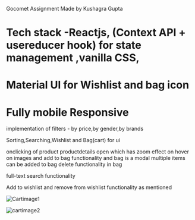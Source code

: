 
Gocomet Assignment 
Made by Kushagra Gupta

# Tech stack -Reactjs, (Context API + usereducer hook)   for state management ,vanilla CSS,
# Material UI for Wishlist and bag icon
# Fully mobile Responsive

implementation of filters - by price,by gender,by brands

Sorting,Searching,Wishlist and Bag(cart) for ui

onclicking of product productdetails open which has zoom effect on hover on images and add to bag functionality
and bag is a modal
multiple items can be added to bag 
delete functionality in bag


full-text search functionality

Add to wishlist and remove from wishlist functionality as mentioned 


![Cartimage1](https://user-images.githubusercontent.com/100445287/226180805-b427ae2c-47ee-4406-aea3-290a643959a7.png)

![cartimage2](https://user-images.githubusercontent.com/100445287/226181031-d5048237-09d4-464a-8f95-d5e42364d2b0.png)




